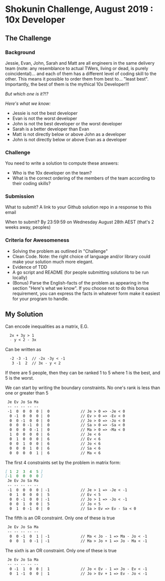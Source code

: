 # Shokunin Challenge, August 2019 : 10x Developer

## The Challenge

### Background

Jessie, Evan, John, Sarah and Matt are all engineers in the same delivery team (note: any resemblance to actual TWers, living or dead, is purely coincidental)... and each of them has a different level of coding skill to the other.  This means it possible to order them from best to... "least best".  Importantly, the best of them is the mythical 10x Developer!!!

*But which one is it?!?*

*Here's what we know:*

- Jessie is not the best developer
- Evan is not the worst developer
- John is not the best developer or the worst developer
- Sarah is a better developer than Evan
- Matt is not directly below or above John as a developer
- John is not directly below or above Evan as a developer

### Challenge

You need to write a solution to compute these answers:

- Who is the 10x developer on the team?
- What is the correct ordering of the members of the team according to their coding skills?

### Submission

What to submit?
A link to your Github solution repo in a response to this email

When to submit?
By 23:59:59 on Wednesday August 28th AEST (that's 2 weeks away, peoples)

### Criteria for Awesomeness

- Solving the problem as outlined in "Challenge"
- Clean Code.  Note: the right choice of language and/or library could make your solution much more elegant.
- Evidence of TDD
- A go script and README (for people submitting solutions to be run locally)
- (Bonus) Parse the English-facts of the problem as appearing in the section "Here's what we know".  If you choose not to do this bonus requirement, you can express the facts in whatever form make it easiest for your program to handle.

## My Solution

Can encode inequalities as a matrix, E.G.

```md
  2x + 3y > 1
  - y < 2 - 3x
```

Can be written as

```md
  -2 -3 -1  // -2x -3y < -1
   3 -1  2  // 3x - y < 2
```

If there are 5 people, then they can be ranked 1 to 5 where 1 is the best, and 5 is the worst.

We can start by writing the boundary constraints. No one's rank is less than one or greater than 5

```md
 Je Ev Jo Sa Ma
 -- -- -- -- --
 -1  0  0  0  0 |  0              // Je > 0 => -Je < 0
  0 -1  0  0  0 |  0              // Ev > 0 => -Ev < 0
  0  0 -1  0  0 |  0              // Jo > 0 => -Jo < 0
  0  0  0 -1  0 |  0              // Sa > 0 => -Sa < 0
  0  0  0  0 -1 |  0              // Ma > 0 => -Ma < 0
  1  0  0  0  0 |  6              // Je < 6
  0  1  0  0  0 |  6              // Ev < 6
  0  0  1  0  0 |  6              // Jo < 6
  0  0  0  1  0 |  6              // Sa < 6
  0  0  0  0  1 |  6              // Ma < 6
```

The first 4 constraints set by the problem in matrix form:

```md
[ 1  2  3  4  5 ]
[-1  0  0  0  0 ]
 Je Ev Jo Sa Ma
 -- -- -- -- --
 -1  0  0  0  0 | -1              // Je > 1 => -Je < -1
  0  1  0  0  0 |  5              // Ev < 5
  0  0 -1  0  0 | -1              // Jo > 1 => -Jo < -1
  0  0  1  0  0 |  5              // Jo < 5
  0  1  0 -1  0 |  0              // Sa > Ev => Ev - Sa < 0
```

The fifth is an OR constraint. Only one of these is true

```md
 Je Ev Jo Sa Ma
 -- -- -- -- --
  0  0 -1  0  1 | -1              // Ma < Jo - 1 => Ma - Jo < -1
  0  0  1  0 -1 | -1              // Ma > Jo + 1 => Jo - Ma < -1
```

The sixth is an OR constraint. Only one of these is true

```md
 Je Ev Jo Sa Ma
 -- -- -- -- --
  0 -1  1  0  0 |  1              // Jo < Ev - 1 => Jo - Ev < -1
  0  1 -1  0  0 |  1              // Jo > Ev + 1 => Ev - Jo < -1
```
